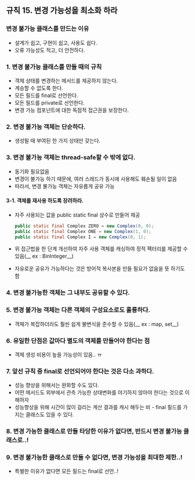## 규칙 15. 변경 가능성을 최소화 하라
### 변경 불가능 클래스를 만드는 이유
  - 설계가 쉽고, 구현이 쉽고, 사용도 쉽다.
  - 오류 가능성도 적고, 더 안전하다.

### 1. 변경 불가능 클래스를 만들 때의 규칙
  - 객체 상태를 변경하는 메서드를 제공하지 않는다.
  - 계승할 수 없도록 한다.
  - 모든 필드를 final로 선언한다.
  - 모든 필드를 private로 선언한다.
  - 변경 가능 컴포넌트에 대한 독점적 접근권을 보장한다.

### 2. 변경 불가능 객체는 단순하다.
  - 생성될 때 부여된 한 가지 상태만 갖는다.

### 3. 변경 불가능 객체는 thread-safe할 수 밖에 없다.
  - 동기화 필요없음
  - 변경이 불가능 하기 때문에, 여러 스레드가 동시에 사용해도 훼손될 일이 없음
  - 따라서, 변경 불가능 객체는 자유롭게 공유 가능

#### 3-1. 객체를 재사용 하도록 장려하라.
  - 자주 사용되는 값을 public static final 상수로 만들어 제공
  
    ```JAVA
    public static final Complex ZERO = new Complex(0, 0);
    public static final Complex ONE = new Complex(1, 0);
    public static final Complex I = new Complex(0, 1);
    ```
    
  - 위 접근법을 한 단계 개선하여 자주 사용 객체를 캐싱하여 정적 팩터리를 제공할 수 있음(__ ex : BinInteger__)
  - 자유로운 공유가 가능하다는 것은 방어적 복사본을 만들 필요가 없음을 뜻 하기도 함

### 4. 변경 불가능한 객체는 그 내부도 공유할 수 있다.
### 5. 변경 불가능 객체는 다른 객체의 구성요소로도 훌륭하다.
  - 객체가 복잡하더라도 훨씬 쉽게 불변식을 준수할 수 있음(__ ex : map, set__)
  
### 6. 유일한 단점은 값마다 별도의 객체를 만들어야 한다는 점
  - 객체 생성 비용이 높을 가능성이 있음.. ㅠ

### 7. 앞선 규칙 중 final로 선언되어야 한다는 것은 다소 과하다.
  - 성능 향상을 위해서는 완화할 수도 있다.
  - 어떤 메서드도 외부에서 관측 가능한 상태변화를 야기하지 않아야 한다는 것으로 이해하자
  - 성능향상을 위해 시간이 많이 걸리는 계산 결과를 캐시 해두는 비 - final 필드를 가지는 클래스도 있을 수 있다.

### 8. 변경 가능한 클래스로 만들 타당한 이유가 없다면, 반드시 변경 불가능 클래스로..!

### 9. 변경 불가능한 클래스로 만들 수 없다면, 변경 가능성을 최대한 제한..!
  -  특별한 이유가 없다면 모든 필드는 final로 선언..!
